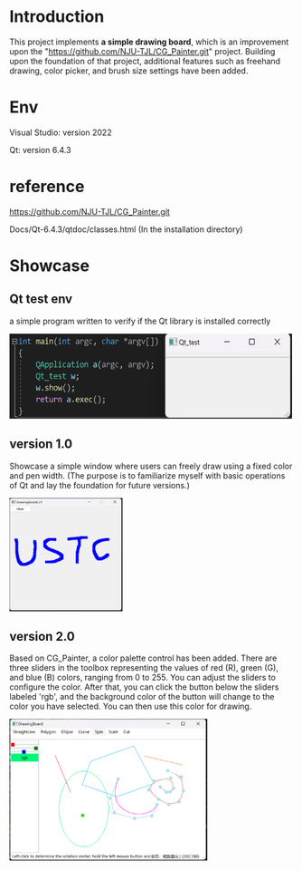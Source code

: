 # Introduction
This project implements **a simple drawing board**, which is an improvement upon the "https://github.com/NJU-TJL/CG_Painter.git" project. Building upon the foundation of that project, additional features such as freehand drawing, color picker, and brush size settings have been added.
# Env
Visual Studio: version 2022

Qt: version 6.4.3
# reference
https://github.com/NJU-TJL/CG_Painter.git

Docs/Qt-6.4.3/qtdoc/classes.html (In the installation directory)

# Showcase
## Qt test env
a simple program written to verify if the Qt library is installed correctly

<img src="images/qt_test.png" alt="qt_test_result" width="500" height="150">

## version 1.0
Showcase a simple window where users can freely draw using a fixed color and pen width. (The purpose is to familiarize myself with basic operations of Qt and lay the foundation for future versions.)

<img src="images/v1.png" alt="drawingboard_v1.0 result" width="200" height="200">

## version 2.0
Based on CG_Painter, a color palette control has been added. There are three sliders in the toolbox representing the values of red (R), green (G), and blue (B) colors, ranging from 0 to 255. You can adjust the sliders to configure the color. After that, you can click the button below the sliders labeled 'rgb', and the background color of the button will change to the color you have selected. You can then use this color for drawing.

<img src="images/v2.png" alt="drawingboard_v2.0" width="350" height="250">
